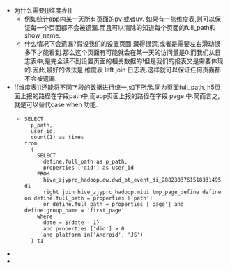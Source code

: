 - 为什么需要[[维度表]]
	- 例如统计app内某一天所有页面的pv 或者uv. 如果有一张维度表,则可以保证每一个页面都不会被遗漏.而且可以清除的知道每个页面的full_path和show_name.
	- 什么情况下会遗漏?假设我们的设置页面,藏得很深,或者是需要左右滑动很多下才能看到.那么这个页面有可能就会在某一天的访问量是0.而我们从日志表中,是完全读不到设置页面的相关数据的!但是我们的报表又是需要体现的.因此,最好的做法是 维度表 left join 日志表.这样就可以保证任何页面都不会被遗漏.
- [[维度表]]还能将不同字段的数据进行统一,如下所示.同为页面full_path, h5页面上报的路径在字段path中,而app页面上报的路径在字段 page 中.简而言之,就是可以替代case when 功能.
	- ```
	  SELECT
	    p_path,
	    user_id,
	    count(1) as times
	  from
	    (	
	      SELECT
	        define.full_path as p_path,
	        properties ['did'] as user_id
	      FROM
	        hive_zjyprc_hadoop.dw.dwd_ot_event_di_2882303761518331495 di
	        right join hive_zjyprc_hadoop.miui.tmp_page_define define on define.full_path = properties ['path']
	        or define.full_path = properties ['page'] and define.group_name = 'first_page'
	      where
	        date = ${date - 1}
	        and properties ['did'] > 0
	        and platform in('Android', 'JS')
	    ) t1
	  ```
-
-